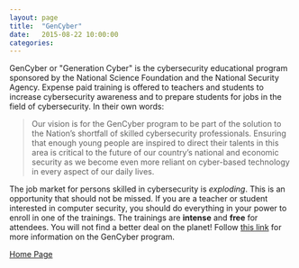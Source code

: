 ```yaml
---
layout: page
title:  "GenCyber"
date:   2015-08-22 10:00:00
categories: 
---
```


GenCyber or "Generation Cyber" is the cybersecurity educational program sponsored by the National Science Foundation and the National Security Agency.  Expense paid training is offered to teachers and students to increase cybersecurity awareness and to prepare students for jobs in the field of cybersecurity.  In their own words:

> Our vision is for the GenCyber program to be part of the solution to the Nation’s shortfall of skilled cybersecurity professionals. Ensuring that enough young people are inspired to direct their talents in this area is critical to the future of our country’s national and economic security as we become even more reliant on cyber-based technology in every aspect of our daily lives.

The job market for persons skilled in cybersecurity is *exploding*.  This is an opportunity that should not be missed.  If you are a teacher or student interested in computer security, you should do everything in your power to enroll in one of the trainings.  The trainings are **intense** and **free** for attendees.  You will not find a better deal on the planet!  Follow [this link](http://www.gen-cyber.com/ "GenCyber website") for more information on the GenCyber program.

[Home Page](/home)